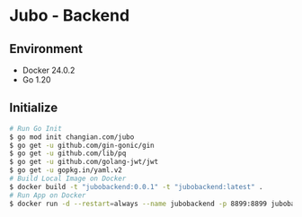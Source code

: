 # Jubo - Backend

## Environment
- Docker 24.0.2
- Go 1.20

## Initialize
```bash
# Run Go Init
$ go mod init changian.com/jubo
$ go get -u github.com/gin-gonic/gin
$ go get -u github.com/lib/pq
$ go get -u github.com/golang-jwt/jwt
$ go get -u gopkg.in/yaml.v2
# Build Local Image on Docker
$ docker build -t "jubobackend:0.0.1" -t "jubobackend:latest" .
# Run App on Docker
$ docker run -d --restart=always --name jubobackend -p 8899:8899 jubobackend:latest